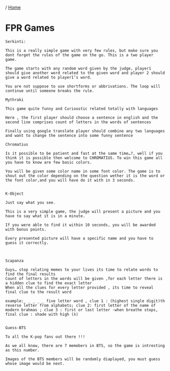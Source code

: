 / [Home](index.md)

# FPR Games



```
Serkinti:

This is a really simple game with very few rules, but make sure you dont forget the rules of the game on the go. This is a two player game.

The game starts with any random word given by the judge, player1 should give another word related to the given word and player 2 should give a word related to player1’s word.

You are not suppose to use shortforms or abbrivations. The loop will continue until someone breaks the rule.
```




```
Mythraki

This game quite funny and Curioustic related totally with languages

Here , the first player should choose a sentence in english and the second line comprises count of letters in the words of sentences

Finally using google translate player should combine any two languages and want to change the sentence into some funny sentence
```




```
Chromatius

Is it possible to be patient and fast at the same time…?, well if you think it is possible then welcome to CHROMATIUS. To win this game all you have to know are few basic colors.

You will be given some color name in some font color. The game is to shout out the color depending on the question wether it is the word or the font color,and you will have do it with in 3 seconds.


```




```
K-Object

Just say what you see.

This is a very simple game, the judge will present a picture and you have to say what it is in a minute.

If you were able to find it within 10 seconds, you will be awarded with bonus points.

Every presented picture will have a specific name and you have to guess it correctly.



```




```
Scapanza

Guys… stop relating memes to your lives its time to relate words to find the final results
Count of letters in the words will be given ,for each letter there is a hidden clue to find the exact letter
When all the clues for every letter provided , its time to reveal final clue to the result word

example:_ _ _ _ _ five letter word , clue 1 : (highest single digit)th reverse letter from alphabets; clue 2: first letter of the name of modern brahmas ; clue 3 : first or last letter -when breathe stops, final clue : shade with high (λ)


```




```
Guess-BTS

To all the K-pop fans out there !!!

As we all know, there are 7 memebers in BTS, so the game is intresting as this number.

Images of the BTS members will be randomly diaplayed, you must guess whose image would be next.
```




```

```




```

```




```

```




```

```




```

```




```

```




```

```




```

```




```

```




```

```




```

```




```

```




```

```




```

```




```

```




```

```




```

```




```

```




```

```




```

```




```

```




```

```




```

```




```

```




```

```




```

```




```

```




```

```




```

```




```

```




```

```




```

```




```

```




```

```




```

```




```

```




```

```




```

```